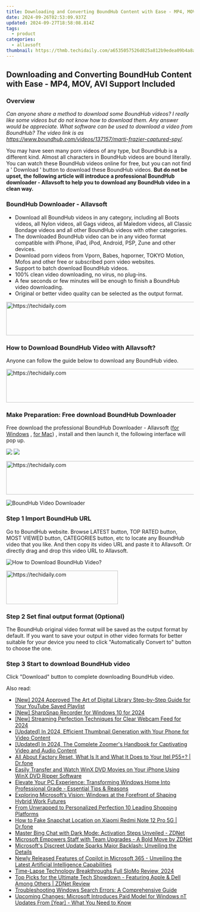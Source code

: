 ```yaml
---
title: Downloading and Converting BoundHub Content with Ease - MP4, MOV, AVI Support Included
date: 2024-09-26T02:53:09.937Z
updated: 2024-09-27T18:58:08.814Z
tags:
  - product
categories:
  - allavsoft
thumbnail: https://thmb.techidaily.com/a6535057526d825a812b9edea09b4a8a4894edee43c3184c203deba2afb4fbdc.jpg
---
```


## Downloading and Converting BoundHub Content with Ease - MP4, MOV, AVI Support Included

### Overview

_Can anyone share a method to download some BoundHub videos? I really like some videos but do not know how to download them. Any answer would be appreciate._ _What software can be used to download a video from BoundHub? The video link is as <https://www.boundhub.com/videos/137157/marti-frazier-captured-spy/>._

You may have seen many porn videos of any type, but BoundHub is a different kind. Almost all characters in BoundHub videos are bound literally. You can watch these BoundHub videos online for free, but you can not find a ' Download ' button to download these BoundHub videos. **But do not be upset, the following article will introduce a professional BoundHub downloader - Allavsoft to help you to download any BoundHub video in a clean way.**

### BoundHub Downloader - Allavsoft

* Download all BoundHub videos in any category, including all Boots videos, all Nylon videos, all Gags videos, all Maledom videos, all Classic Bondage videos and all other BoundHub videos with other categories.
* The downloaded BoundHub video can be in any video format compatible with iPhone, iPad, iPod, Android, PSP, Zune and other devices.
* Download porn videos from Vporn, Babes, hqporner, TOKYO Motion, Mofos and other free or subscribed porn video websites.
* Support to batch download BoundHub videos.
* 100% clean video downloading, no virus, no plug-ins.
* A few seconds or few minutes will be enough to finish a BoundHub video downloading.
* Original or better video quality can be selected as the output format.

<!-- affiliate ads begin -->
<a href="https://appsumo.8odi.net/c/5597632/2105864/7443" target="_top" id="2105864">
  <img src="//a.impactradius-go.com/display-ad/7443-2105864" border="0" alt="https://techidaily.com" width="728" height="90"/>
</a>
<img height="0" width="0" src="https://appsumo.8odi.net/i/5597632/2105864/7443" style="position:absolute;visibility:hidden;" border="0" />
<!-- affiliate ads end -->

### How to Download BoundHub Video with Allavsoft?

Anyone can follow the guide below to download any BoundHub video.

<!-- affiliate ads begin -->
<a href="https://appsumo.8odi.net/c/5597632/2105874/7443" target="_top" id="2105874">
  <img src="//a.impactradius-go.com/display-ad/7443-2105874" border="0" alt="https://techidaily.com" width="728" height="90"/>
</a>
<img height="0" width="0" src="https://appsumo.8odi.net/i/5597632/2105874/7443" style="position:absolute;visibility:hidden;" border="0" />
<!-- affiliate ads end -->

### Make Preparation: Free download BoundHub Downloader

Free download the professional BoundHub Downloader - Allavsoft ([for Windows](https://tools.techidaily.com/allavsoft/products/) , [for Mac](https://tools.techidaily.com/allavsoft/products/)) , install and then launch it, the following interface will pop up.

[![](https://www.allavsoft.com/how-to/../images/how-to/free-download-win.jpg)](https://tools.techidaily.com/allavsoft/products/) [![](https://www.allavsoft.com/how-to/../images/how-to/free-download-mac.jpg)](https://tools.techidaily.com/allavsoft/products/)

<!-- affiliate ads begin -->
<a href="https://appsumo.8odi.net/c/5597632/2123740/7443" target="_top" id="2123740">
  <img src="//a.impactradius-go.com/display-ad/7443-2123740" border="0" alt="https://techidaily.com" width="728" height="90"/>
</a>
<img height="0" width="0" src="https://appsumo.8odi.net/i/5597632/2123740/7443" style="position:absolute;visibility:hidden;" border="0" />
<!-- affiliate ads end -->

![BoundHub Video Downloader](https://www.allavsoft.com/how-to/../images/allavsoft/screen-shot-600.jpg)

### Step 1 Import BoundHub URL

Go to BoundHub website. Browse LATEST button, TOP RATED button, MOST VIEWED button, CATEGORIES button, etc to locate any BoundHub video that you like. And then copy its video URL and paste it to Allavsoft. Or directly drag and drop this video URL to Allavsoft.

![How to Download BoundHub Video?](https://www.allavsoft.com/how-to/../images/how-to/download-rtmp-video/download-rtmp-video.jpg)

<!-- affiliate ads begin -->
<a href="https://laganoo.pxf.io/c/5597632/1484951/16446" target="_top" id="1484951">
  <img src="//a.impactradius-go.com/display-ad/16446-1484951" border="0" alt="https://techidaily.com" width="300" height="90"/>
</a>
<img height="0" width="0" src="https://laganoo.pxf.io/i/5597632/1484951/16446" style="position:absolute;visibility:hidden;" border="0" />
<!-- affiliate ads end -->

### Step 2 Set final output format (Optional)

The BoundHub original video format will be saved as the output format by default. If you want to save your output in other video formats for better suitable for your device you need to click "Automatically Convert to" button to choose the one.

### Step 3 Start to download BoundHub video

Click "Download" button to complete downloading BoundHub video.

<ins class="adsbygoogle"
     style="display:block"
     data-ad-format="autorelaxed"
     data-ad-client="ca-pub-7571918770474297"
     data-ad-slot="1223367746"></ins>

<ins class="adsbygoogle"
     style="display:block"
     data-ad-client="ca-pub-7571918770474297"
     data-ad-slot="8358498916"
     data-ad-format="auto"
     data-full-width-responsive="true"></ins>

<span class="atpl-alsoreadstyle">Also read:</span>
<div><ul>
<li><a href="https://youtube-web.techidaily.com/024-approved-the-art-of-digital-library-step-by-step-guide-for-your-youtube-saved-playlist/"><u>[New] 2024 Approved The Art of Digital Library Step-by-Step Guide for Your YouTube Saved Playlist</u></a></li>
<li><a href="https://screen-activity-recording.techidaily.com/new-sharpsnap-recorder-for-windows-10-for-2024/"><u>[New] SharpSnap Recorder for Windows 10 for 2024</u></a></li>
<li><a href="https://on-screen-recording.techidaily.com/new-streaming-perfection-techniques-for-clear-webcam-feed-for-2024/"><u>[New] Streaming Perfection Techniques for Clear Webcam Feed for 2024</u></a></li>
<li><a href="https://youtube-data.techidaily.com/ed-in-2024-efficient-thumbnail-generation-with-your-phone-for-video-content/"><u>[Updated] In 2024, Efficient Thumbnail Generation with Your Phone for Video Content</u></a></li>
<li><a href="https://visual-screen-recording.techidaily.com/updated-in-2024-the-complete-zoomers-handbook-for-captivating-video-and-audio-content/"><u>[Updated] In 2024, The Complete Zoomer's Handbook for Captivating Video and Audio Content</u></a></li>
<li><a href="https://phone-solutions.techidaily.com/all-about-factory-reset-what-is-it-and-what-it-does-to-your-itel-p55plus-drfone-by-drfone-reset-android-reset-android/"><u>All About Factory Reset, What Is It and What It Does to Your Itel P55+? | Dr.fone</u></a></li>
<li><a href="https://some-approaches.techidaily.com/easily-transfer-and-watch-winx-dvd-movies-on-your-iphone-using-winx-dvd-ripper-software/"><u>Easily Transfer and Watch WinX DVD Movies on Your iPhone Using WinX DVD Ripper Software</u></a></li>
<li><a href="https://win-help.techidaily.com/elevate-your-pc-experience-transforming-windows-home-into-professional-grade-essential-tips-and-reasons/"><u>Elevate Your PC Experience: Transforming Windows Home Into Professional Grade - Essential Tips & Reasons</u></a></li>
<li><a href="https://win-help.techidaily.com/exploring-microsofts-vision-windows-at-the-forefront-of-shaping-hybrid-work-futures/"><u>Exploring Microsoft’s Vision: Windows at the Forefront of Shaping Hybrid Work Futures</u></a></li>
<li><a href="https://extra-lessons.techidaily.com/from-unwrapped-to-personalized-perfection-10-leading-shopping-platforms/"><u>From Unwrapped to Personalized Perfection 10 Leading Shopping Platforms</u></a></li>
<li><a href="https://review-topics.techidaily.com/how-to-fake-snapchat-location-on-xiaomi-redmi-note-12-pro-5g-drfone-by-drfone-virtual-android/"><u>How to Fake Snapchat Location on Xiaomi Redmi Note 12 Pro 5G | Dr.fone</u></a></li>
<li><a href="https://win-help.techidaily.com/master-bing-chat-with-dark-mode-activation-steps-unveiled-zdnet/"><u>Master Bing Chat with Dark Mode: Activation Steps Unveiled - ZDNet</u></a></li>
<li><a href="https://win-help.techidaily.com/microsoft-empowers-staff-with-team-upgrades-a-bold-move-by-zdnet/"><u>Microsoft Empowers Staff with Team Upgrades - A Bold Move by ZDNet</u></a></li>
<li><a href="https://win-help.techidaily.com/microsofts-discreet-update-sparks-major-backlash-unveiling-the-details/"><u>Microsoft's Discreet Update Sparks Major Backlash: Unveiling the Details</u></a></li>
<li><a href="https://win-help.techidaily.com/newly-released-features-of-copilot-in-microsoft-365-unveiling-the-latest-artificial-intelligence-capabilities/"><u>Newly Released Features of Copilot in Microsoft 365 - Unveiling the Latest Artificial Intelligence Capabilities</u></a></li>
<li><a href="https://extra-resources.techidaily.com/time-lapse-technology-breakthroughs-full-slomo-review-2024/"><u>Time-Lapse Technology Breakthroughs Full SloMo Review, 2024</u></a></li>
<li><a href="https://win-help.techidaily.com/top-picks-for-the-ultimate-tech-showdown-featuring-apple-and-dell-among-others-zdnet-review/"><u>Top Picks for the Ultimate Tech Showdown - Featuring Apple & Dell Among Others | ZDNet Review</u></a></li>
<li><a href="https://win-help.techidaily.com/troubleshooting-windows-search-errors-a-comprehensive-guide/"><u>Troubleshooting Windows Search Errors: A Comprehensive Guide</u></a></li>
<li><a href="https://win-help.techidaily.com/upcoming-changes-microsoft-introduces-paid-model-for-windows-nt-updates-from-year-what-you-need-to-know/"><u>Upcoming Changes: Microsoft Introduces Paid Model for Windows nT Updates From [Year] - What You Need to Know</u></a></li>
</ul></div>

